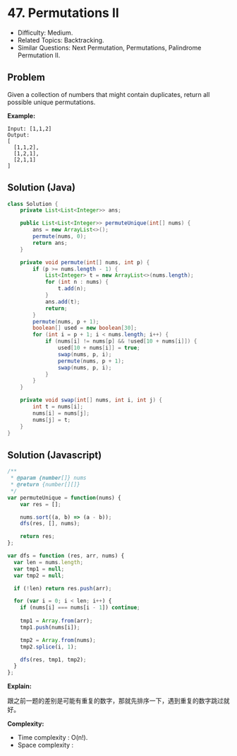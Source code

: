 # 47. Permutations II

- Difficulty: Medium.
- Related Topics: Backtracking.
- Similar Questions: Next Permutation, Permutations, Palindrome Permutation II.

## Problem

Given a collection of numbers that might contain duplicates, return all possible unique permutations.

**Example:**

```
Input: [1,1,2]
Output:
[
  [1,1,2],
  [1,2,1],
  [2,1,1]
]
```

## Solution (Java)
```java
class Solution {
    private List<List<Integer>> ans;

    public List<List<Integer>> permuteUnique(int[] nums) {
        ans = new ArrayList<>();
        permute(nums, 0);
        return ans;
    }

    private void permute(int[] nums, int p) {
        if (p >= nums.length - 1) {
            List<Integer> t = new ArrayList<>(nums.length);
            for (int n : nums) {
                t.add(n);
            }
            ans.add(t);
            return;
        }
        permute(nums, p + 1);
        boolean[] used = new boolean[30];
        for (int i = p + 1; i < nums.length; i++) {
            if (nums[i] != nums[p] && !used[10 + nums[i]]) {
                used[10 + nums[i]] = true;
                swap(nums, p, i);
                permute(nums, p + 1);
                swap(nums, p, i);
            }
        }
    }

    private void swap(int[] nums, int i, int j) {
        int t = nums[i];
        nums[i] = nums[j];
        nums[j] = t;
    }
}
```

## Solution (Javascript)

```javascript
/**
 * @param {number[]} nums
 * @return {number[][]}
 */
var permuteUnique = function(nums) {
	var res = [];

	nums.sort((a, b) => (a - b));
	dfs(res, [], nums);

	return res;
};

var dfs = function (res, arr, nums) {
  var len = nums.length;
  var tmp1 = null;
  var tmp2 = null;

  if (!len) return res.push(arr);

  for (var i = 0; i < len; i++) {
    if (nums[i] === nums[i - 1]) continue;
        
    tmp1 = Array.from(arr);
    tmp1.push(nums[i]);

    tmp2 = Array.from(nums);
    tmp2.splice(i, 1);

    dfs(res, tmp1, tmp2);
  }
};
```

**Explain:**

跟之前一题的差别是可能有重复的数字，那就先排序一下，遇到重复的数字跳过就好。

**Complexity:**

* Time complexity : O(n!).
* Space complexity :
